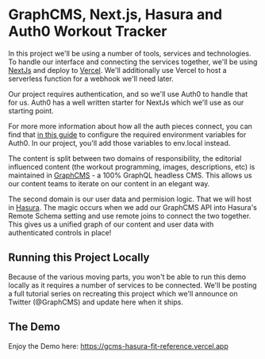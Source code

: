 # GraphCMS, Next.js, Hasura and Auth0 Workout Tracker

In this project we'll be using a number of tools, services and technologies. To handle our interface and connecting the services together, we'll be using [NextJs](https://nextjs.com) and deploy to [Vercel](https://vercel.com). We'll additionally use Vercel to host a serverless function for a webhook we'll need later.

Our project requires authentication, and so we'll use Auth0 to handle that for us. Auth0 has a well written starter for NextJs which we'll use as our starting point.

For more more information about how all the auth pieces connect, you can find that [in this guide](https://github.com/vercel/next.js/tree/canary/examples/auth0) to configure the required environment variables for Auth0. In our project, you'll add those variables to env.local instead.

The content is split between two domains of responsibility, the editorial influenced content (the workout programming, images, descriptions, etc) is maintained in [GraphCMS](https://graphcms.com) - a 100% GraphQL headless CMS. This allows us our content teams to iterate on our content in an elegant way.

The second domain is our user data and permision logic. That we will host in [Hasura](https://hasrua.io). The magic occurs when we add our GraphCMS API into Hasura's Remote Schema setting and use remote joins to connect the two together. This gives us a unified graph of our content and user data with authenticated controls in place!

## Running this Project Locally
Because of the various moving parts, you won't be able to run this demo locally as it requires a number of services to be connected. We'll be posting a full tutorial series on recreating this project which we'll announce on Twitter (@GraphCMS) and update here when it ships.

## The Demo
Enjoy the Demo here: https://gcms-hasura-fit-reference.vercel.app

